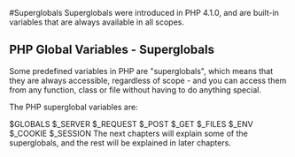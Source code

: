 #Superglobals
Superglobals were introduced in PHP 4.1.0, and are built-in variables that are always available in all scopes.

## PHP Global Variables - Superglobals
Some predefined variables in PHP are "superglobals", which means that they are always accessible, regardless of scope - and you can access them from any function, class or file without having to do anything special.

The PHP superglobal variables are:

$GLOBALS
$_SERVER
$_REQUEST
$_POST
$_GET
$_FILES
$_ENV
$_COOKIE
$_SESSION
The next chapters will explain some of the superglobals, and the rest will be explained in later chapters.